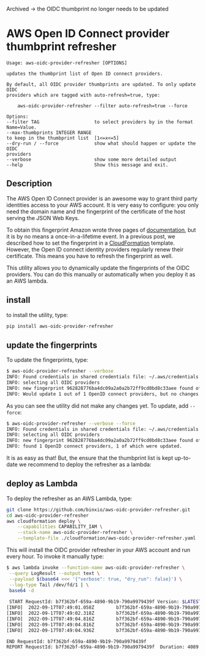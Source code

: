 Archived -> the OIDC thumbprint no longer needs to be updated 


# AWS Open ID Connect provider thumbprint refresher

```
Usage: aws-oidc-provider-refresher [OPTIONS]

updates the thumbprint list of Open ID connect providers.

By default, all OIDC provider thumbprints are updated. To only update OIDC
providers which are tagged with auto-refresh=true, type:

    aws-oidc-provider-refresher --filter auto-refresh=true --force

Options:
--filter TAG                    to select providers by in the format
Name=Value.
--max-thumbprints INTEGER RANGE
to keep in the thumbprint list  [1<=x<=5]
--dry-run / --force             show what should happen or update the OIDC
providers
--verbose                       show some more detailed output
--help                          Show this message and exit.
```
## Description

The AWS Open ID Connect provider is an awesome way to grant third party identities access
to your AWS account. It is very easy to configure: you only need the domain name and
the fingerprint of the certificate of the host serving the JSON Web Keys. 

To obtain this fingerprint Amazon wrote three pages of [documentation](https://docs.aws.amazon.com/IAM/latest/UserGuide/id_roles_providers_create_oidc_verify-thumbprint.html),
but it is by no means a once-in-a-lifetime event. In a previous post, we described how to set the fingerprint in a [CloudFormation](https://binx.io/2022/09/05/how-to-update-the-thumbprint-for-an-openid-connect-identity-provider-in-cloudformation/) template.
However, the Open ID connect identity providers regularly
renew their certificate. This means you have to refresh the fingerprint as well. 

This utility allows you to dynamically update the fingerprints of the OIDC providers. You can
do this manually or automatically when you deploy it as an AWS lambda.

## install
to install the utility, type:

```sh
pip install aws-oidc-provider-refresher
```

## update the fingerprints
To update the fingerprints, type:
```bash
$ aws-oidc-provider-refresher --verbose
INFO: Found credentials in shared credentials file: ~/.aws/credentials
INFO: selecting all OIDC providers
INFO: new fingerprint 962828776ba4dc09a2a0a2b72ff9cd0bd8c33aee found of gitlab.com, subject CN=gitlab.com,O=Cloudflare\, Inc.,L=San Francisco,ST=California,C=US issued by CN=Cloudflare Inc ECC CA-3,O=Cloudflare\, Inc.,C=US
INFO: Would update 1 out of 1 OpenID connect providers, but no changes were made
```
As you can see the utility did not make any changes yet. To update, add `--force`:

```bash
$ aws-oidc-provider-refresher --verbose --force
INFO: Found credentials in shared credentials file: ~/.aws/credentials
INFO: selecting all OIDC providers
INFO: new fingerprint 962828776ba4dc09a2a0a2b72ff9cd0bd8c33aee found of gitlab.com, subject CN=gitlab.com,O=Cloudflare\, Inc.,L=San Francisco,ST=California,C=US issued by CN=Cloudflare Inc ECC CA-3,O=Cloudflare\, Inc.,C=US
INFO: found 1 OpenID connect providers, 1 of which were updated.
```
It is as easy as that! But, the ensure that the thumbprint list is kept up-to-date we recommend
to deploy the refresher as a lambda:

## deploy as Lambda
To deploy the refresher as an AWS Lambda, type:

```sh
git clone https://github.com/binxio/aws-oidc-provider-refresher.git
cd aws-oidc-provider-refresher
aws cloudformation deploy \
	--capabilities CAPABILITY_IAM \
	--stack-name aws-oidc-provider-refresher \
	--template-file ./cloudformation/aws-oidc-provider-refresher.yaml
```
This will install the OIDC provider refresher in your AWS account and run every hour. To invoke
it manually type:
```bash
$ aws lambda invoke --function-name aws-oidc-provider-refresher \
 --query LogResult --output text \
 --payload $(base64 <<< '{"verbose": true, "dry_run": false}') \
 --log-type Tail /dev/fd/1 | \
 base64 -d
 
 START RequestId: b7f362bf-659a-4890-9b19-790a9979439f Version: $LATEST
[INFO]  2022-09-17T07:49:01.058Z        b7f362bf-659a-4890-9b19-790a9979439f    Found credentials in environment variables.
[INFO]  2022-09-17T07:49:02.318Z        b7f362bf-659a-4890-9b19-790a9979439f    selecting all OIDC providers
[INFO]  2022-09-17T07:49:04.816Z        b7f362bf-659a-4890-9b19-790a9979439f    gitlab.com now has 2 thumbprints
[INFO]  2022-09-17T07:49:04.816Z        b7f362bf-659a-4890-9b19-790a9979439f    new fingerprint 962828776ba4dc09a2a0a2b72ff9cd0bd8c33aee found of gitlab.com, subject CN=gitlab.com,O=Cloudflare\, Inc.,L=San Francisco,ST=California,C=US issued by CN=Cloudflare Inc ECC CA-3,O=Cloudflare\, Inc.,C=US
[INFO]  2022-09-17T07:49:04.936Z        b7f362bf-659a-4890-9b19-790a9979439f    found 1 OpenID connect providers, 1 of which were updated.

END RequestId: b7f362bf-659a-4890-9b19-790a9979439f
REPORT RequestId: b7f362bf-659a-4890-9b19-790a9979439f  Duration: 4089.85 ms    Billed Duration: 4090 ms        Memory Size: 128 MB     Max Memory Used: 90 MB    Init Duration: 453.23 ms        
```
